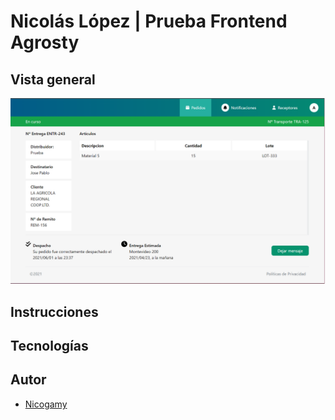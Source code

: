 # **Nicolás López | Prueba Frontend Agrosty**

## **Vista general**
![screenshot](./resources/screenshot.png)

## **Instrucciones**

## **Tecnologías**

## **Autor**
* [Nicogamy](https://www.linkedin.com/in/nicogamy/)